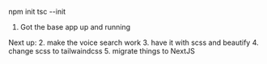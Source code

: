 

npm init
tsc --init

1. Got the base app up and running

Next up:
2. make the voice search work 
3. have it with scss and beautify
4. change scss to tailwaindcss
5. migrate things to NextJS
